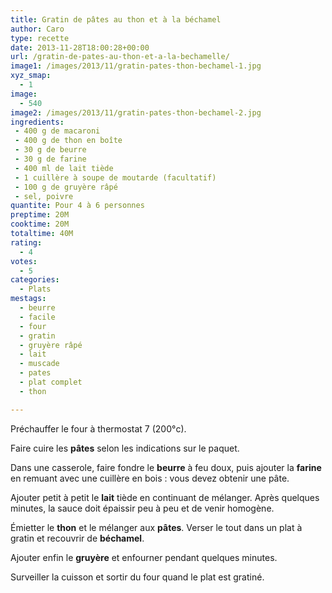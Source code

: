 ```yaml
---
title: Gratin de pâtes au thon et à la béchamel
author: Caro
type: recette
date: 2013-11-28T18:00:28+00:00
url: /gratin-de-pates-au-thon-et-a-la-bechamelle/
image1: /images/2013/11/gratin-pates-thon-bechamel-1.jpg
xyz_smap:
  - 1
image:
  - 540
image2: /images/2013/11/gratin-pates-thon-bechamel-2.jpg
ingredients:
 - 400 g de macaroni
 - 400 g de thon en boîte
 - 30 g de beurre
 - 30 g de farine
 - 400 ml de lait tiède
 - 1 cuillère à soupe de moutarde (facultatif)
 - 100 g de gruyère râpé
 - sel, poivre
quantite: Pour 4 à 6 personnes
preptime: 20M
cooktime: 20M
totaltime: 40M
rating:
  - 4
votes:
  - 5
categories:
  - Plats
mestags:
  - beurre
  - facile
  - four
  - gratin
  - gruyère râpé
  - lait
  - muscade
  - pates
  - plat complet
  - thon

---
```

Préchauffer le four à thermostat 7 (200°c).

Faire cuire les **pâtes** selon les indications sur le paquet.

Dans une casserole, faire fondre le **beurre** à feu doux, puis ajouter la **farine** en remuant avec une cuillère en bois : vous devez obtenir une pâte.

Ajouter petit à petit le **lait** tiède en continuant de mélanger. Après quelques minutes, la sauce doit épaissir peu à peu et de venir homogène.

Émietter le **thon** et le mélanger aux **pâtes**. Verser le tout dans un plat à gratin et recouvrir de **béchamel**.

Ajouter enfin le **gruyère** et enfourner pendant quelques minutes.

Surveiller la cuisson et sortir du four quand le plat est gratiné.

&nbsp;
